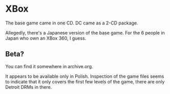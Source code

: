 # XBox 

The base game came in one CD. DC came as a 2-CD package.

Allegedly, there's a Japanese version of the base game. For the 6 people in Japan who own an XBox 360, I guess.

## Beta?

You can find it somewhere in archive.org.

It appears to be available only in Polish. Inspection of the game files seems to indicate that it only covers the first few levels of the game, there are only Detroit DRMs in there.